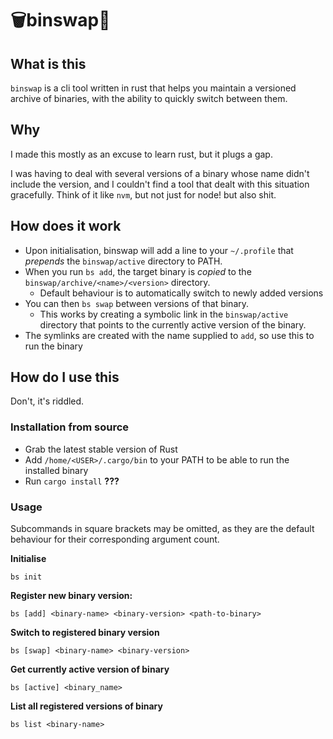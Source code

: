 # 🗑️binswap🔀

## What is this

`binswap` is a cli tool written in rust that helps you maintain a versioned archive of binaries, with the ability to quickly switch between them.

## Why

I made this mostly as an excuse to learn rust, but it plugs a gap.

I was having to deal with several versions of a binary whose name didn't include the version, and I couldn't find a tool that dealt with this situation gracefully.
Think of it like `nvm`, but not just for node! but also shit.

## How does it work

- Upon initialisation, binswap will add a line to your `~/.profile` that *prepends* the `binswap/active` directory to PATH. 
- When you run `bs add`, the target binary is *copied* to the `binswap/archive/<name>/<version>` directory. 
    - Default behaviour is to automatically switch to newly added versions
- You can then `bs swap` between versions of that binary.
    - This works by creating a symbolic link in the `binswap/active` directory that points to the currently active version of the binary.
- The symlinks are created with the name supplied to `add`, so use this to run the binary

## How do I use this

Don't, it's riddled.

### Installation from source

- Grab the latest stable version of Rust
- Add `/home/<USER>/.cargo/bin` to your PATH to be able to run the installed binary
- Run `cargo install` **???**

### Usage

Subcommands in square brackets may be omitted, as they are the default behaviour for their corresponding argument count.

**Initialise**

`bs init`

**Register new binary version:**

`bs [add] <binary-name> <binary-version> <path-to-binary>`

**Switch to registered binary version**

`bs [swap] <binary-name> <binary-version>`

**Get currently active version of binary**

`bs [active] <binary_name>`

**List all registered versions of binary**

`bs list <binary-name>`
